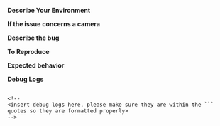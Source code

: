 <!--

**THIS FORUM IS FOR BUG REPORTS ONLY**

Do not post feature or enhancement requests, general discussions, or support questions here.

Feature and enhancement requests, general discussions, and support questions should occur in one of the following areas:

- The [ZoneMinder-Chat Slack channel](https://zoneminder-chat.herokuapp.com/)
- The [ZoneMinder Forum](https://forums.zoneminder.com/)

Docker related issues should be posted here: https://github.com/ZoneMinder/zmdockerfiles

In order to submit a bug report, please populate the fields below this line. This is required.

----------------------------------------------------------------------------------------------------
-->
**Describe Your Environment**
<!--
- Version of ZoneMinder [release version, development version, or commit]
- How you installed ZoneMinder [e.g. PPA, RPMFusion, from-source, etc]
- Full name and version of OS
- Browser name and version (if this is an issue with the web interface)
-->

**If the issue concerns a camera**
<!--
- Make and Model
- Frame rate
- Resolution
- ZoneMinder Source Type:
-->

**Describe the bug**
<!--
A clear and concise description of what the bug is.
-->
**To Reproduce**
<!--
Steps to reproduce the behavior:
1. Go to '...'
2. Click on '....'
3. Scroll down to '....'
4. See error
-->

**Expected behavior**
<!--
A clear and concise description of what you expected to happen.
-->

**Debug Logs**
```

<!--
<insert debug logs here, please make sure they are within the ``` quotes so they are formatted properly>
-->

```
